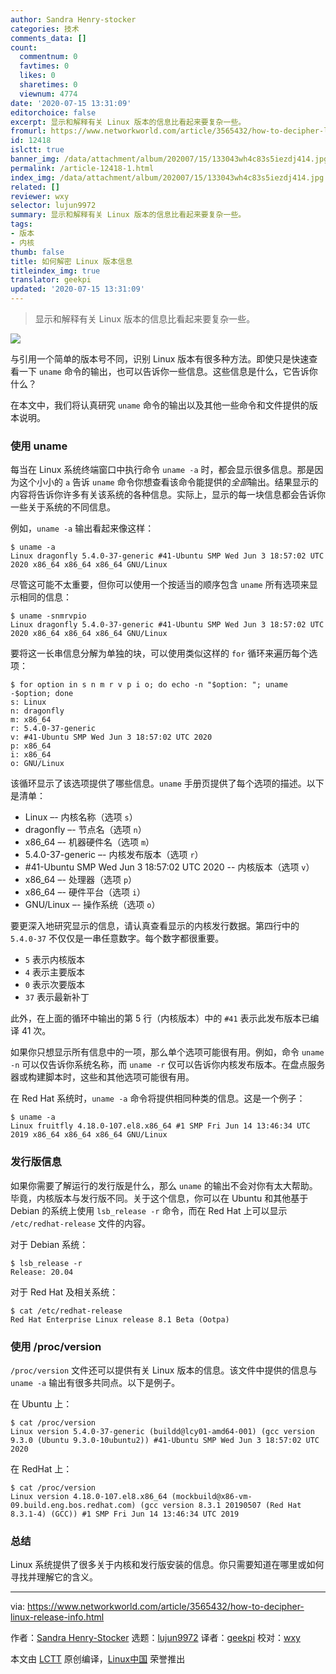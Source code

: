 ```yaml
---
author: Sandra Henry-stocker
categories: 技术
comments_data: []
count:
  commentnum: 0
  favtimes: 0
  likes: 0
  sharetimes: 0
  viewnum: 4774
date: '2020-07-15 13:31:09'
editorchoice: false
excerpt: 显示和解释有关 Linux 版本的信息比看起来要复杂一些。
fromurl: https://www.networkworld.com/article/3565432/how-to-decipher-linux-release-info.html
id: 12418
islctt: true
banner_img: /data/attachment/album/202007/15/133043wh4c83s5iezdj414.jpg
permalink: /article-12418-1.html
index_img: /data/attachment/album/202007/15/133043wh4c83s5iezdj414.jpg.thumb.jpg
related: []
reviewer: wxy
selector: lujun9972
summary: 显示和解释有关 Linux 版本的信息比看起来要复杂一些。
tags:
- 版本
- 内核
thumb: false
title: 如何解密 Linux 版本信息
titleindex_img: true
translator: geekpi
updated: '2020-07-15 13:31:09'
---
```



> 
> 显示和解释有关 Linux 版本的信息比看起来要复杂一些。
> 
> 
> 


![](/data/attachment/album/202007/15/133043wh4c83s5iezdj414.jpg)


与引用一个简单的版本号不同，识别 Linux 版本有很多种方法。即使只是快速查看一下 `uname` 命令的输出，也可以告诉你一些信息。这些信息是什么，它告诉你什么？


在本文中，我们将认真研究 `uname` 命令的输出以及其他一些命令和文件提供的版本说明。


### 使用 uname


每当在 Linux 系统终端窗口中执行命令 `uname -a` 时，都会显示很多信息。那是因为这个小小的 `a` 告诉 `uname` 命令你想查看该命令能提供的*全部*输出。结果显示的内容将告诉你许多有关该系统的各种信息。实际上，显示的每一块信息都会告诉你一些关于系统的不同信息。


例如，`uname -a` 输出看起来像这样：



```
$ uname -a
Linux dragonfly 5.4.0-37-generic #41-Ubuntu SMP Wed Jun 3 18:57:02 UTC 2020 x86_64 x86_64 x86_64 GNU/Linux

```

尽管这可能不太重要，但你可以使用一个按适当的顺序包含 `uname` 所有选项来显示相同的信息：



```
$ uname -snmrvpio
Linux dragonfly 5.4.0-37-generic #41-Ubuntu SMP Wed Jun 3 18:57:02 UTC 2020 x86_64 x86_64 x86_64 GNU/Linux

```

要将这一长串信息分解为单独的块，可以使用类似这样的 `for` 循环来遍历每个选项：



```
$ for option in s n m r v p i o; do echo -n "$option: "; uname -$option; done
s: Linux
n: dragonfly
m: x86_64
r: 5.4.0-37-generic
v: #41-Ubuntu SMP Wed Jun 3 18:57:02 UTC 2020
p: x86_64
i: x86_64
o: GNU/Linux

```

该循环显示了该选项提供了哪些信息。`uname` 手册页提供了每个选项的描述。以下是清单：


* Linux –- 内核名称（选项 `s`）
* dragonfly –- 节点名（选项 `n`）
* x86\_64 –- 机器硬件名（选项 `m`）
* 5.4.0-37-generic –- 内核发布版本（选项 `r`）
* #41-Ubuntu SMP Wed Jun 3 18:57:02 UTC 2020 -- 内核版本（选项 `v`）
* x86\_64 –- 处理器（选项 `p`）
* x86\_64 –- 硬件平台（选项 `i`）
* GNU/Linux –- 操作系统（选项 `o`）


要更深入地研究显示的信息，请认真查看显示的内核发行数据。第四行中的 `5.4.0-37` 不仅仅是一串任意数字。每个数字都很重要。


* `5` 表示内核版本
* `4` 表示主要版本
* `0` 表示次要版本
* `37` 表示最新补丁


此外，在上面的循环中输出的第 5 行（内核版本）中的 `#41` 表示此发布版本已编译 41 次。


如果你只想显示所有信息中的一项，那么单个选项可能很有用。例如，命令 `uname -n` 可以仅告诉你系统名称，而 `uname -r` 仅可以告诉你内核发布版本。在盘点服务器或构建脚本时，这些和其他选项可能很有用。


在 Red Hat 系统时，`uname -a` 命令将提供相同种类的信息。这是一个例子：



```
$ uname -a
Linux fruitfly 4.18.0-107.el8.x86_64 #1 SMP Fri Jun 14 13:46:34 UTC 2019 x86_64 x86_64 x86_64 GNU/Linux

```

### 发行版信息


如果你需要了解运行的发行版是什么，那么 `uname` 的输出不会对你有太大帮助。毕竟，内核版本与发行版不同。关于这个信息，你可以在 Ubuntu 和其他基于 Debian 的系统上使用 `lsb_release -r` 命令，而在 Red Hat 上可以显示 `/etc/redhat-release` 文件的内容。


对于 Debian 系统：



```
$ lsb_release -r
Release: 20.04

```

对于 Red Hat 及相关系统：



```
$ cat /etc/redhat-release
Red Hat Enterprise Linux release 8.1 Beta (Ootpa)

```

### 使用 /proc/version


`/proc/version` 文件还可以提供有关 Linux 版本的信息。该文件中提供的信息与 `uname -a` 输出有很多共同点。以下是例子。


在 Ubuntu 上：



```
$ cat /proc/version
Linux version 5.4.0-37-generic (buildd@lcy01-amd64-001) (gcc version 9.3.0 (Ubuntu 9.3.0-10ubuntu2)) #41-Ubuntu SMP Wed Jun 3 18:57:02 UTC 2020

```

在 RedHat 上：



```
$ cat /proc/version
Linux version 4.18.0-107.el8.x86_64 (mockbuild@x86-vm-09.build.eng.bos.redhat.com) (gcc version 8.3.1 20190507 (Red Hat 8.3.1-4) (GCC)) #1 SMP Fri Jun 14 13:46:34 UTC 2019

```

### 总结


Linux 系统提供了很多关于内核和发行版安装的信息。你只需要知道在哪里或如何寻找并理解它的含义。




---


via: <https://www.networkworld.com/article/3565432/how-to-decipher-linux-release-info.html>


作者：[Sandra Henry-Stocker](https://www.networkworld.com/author/Sandra-Henry_Stocker/) 选题：[lujun9972](https://github.com/lujun9972) 译者：[geekpi](https://github.com/geekpi) 校对：[wxy](https://github.com/wxy)


本文由 [LCTT](https://github.com/LCTT/TranslateProject) 原创编译，[Linux中国](https://linux.cn/) 荣誉推出